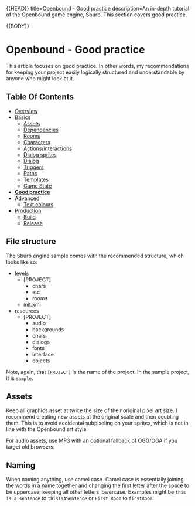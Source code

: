 {{HEAD}}
title=Openbound - Good practice
description=An in-depth tutorial of the Openbound game engine, Sburb. This section covers good practice.

{{BODY}}

# Openbound - Good practice

This article focuses on good practice. In other words, my recommendations for keeping your project easily logically structured and understandable by anyone who might look at it.

## Table Of Contents

-   [Overview](/openbound-overview)
-   [Basics](/openbound-basics)
    -   [Assets](/openbound-assets)
    -   [Dependencies](/openbound-dependencies)
    -   [Rooms](/openbound-rooms)
    -   [Characters](/openbound-characters)
    -   [Actions/interactions](/openbound-actions)
    -   [Dialog sprites](/openbound-dialog-sprites)
    -   [Dialog](/openbound-dialog)
    -   [Triggers](/openbound-triggers)
    -   [Paths](/openbound-paths)
    -   [Templates](/openbound-templates)
    -   [Game State](/openbound-gamestate)
-   [**Good practice**](/openbound-good-practice)
-   [Advanced](/openbound-advanced)
    -   [Text colours](/openbound-text-colours)
-   [Production](/openbound-production)
    -   [Build](/openbound-build)
    -   [Release](openbound-release)

## File structure

The Sburb engine sample comes with the recommended structure, which looks like so:

-   levels
    -   [PROJECT]
        -   chars
        -   etc
        -   rooms
    -   init.xml
-   resources
    -   [PROJECT]
        -   audio
        -   backgrounds
        -   chars
        -   dialogs
        -   fonts
        -   interface
        -   objects

Note, again, that `[PROJECT]` is the name of the project. In the sample project, it is `sample`.

## Assets

Keep all graphics asset at twice the size of their original pixel art size. I recommend creating new assets at the original scale and then doubling them. This is to avoid accidental subpixeling on your sprites, which is not in line with the Openbound art style.

For audio assets, use MP3 with an optional fallback of OGG/OGA if you target old browsers.

## Naming

When naming anything, use camel case. Camel case is essentially joining the words in a name together and changing the first letter after the space to be uppercase, keeping all other letters lowercase. Examples might be `this is a sentence` to `thisIsASentence` or `First Room` to `firstRoom`.
